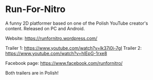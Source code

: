 # Run-For-Nitro
A funny 2D platformer based on one of the Polish YouTube creator's content. Released on PC and Android.

Website: https://runfornitro.wordpress.com/

Trailer 1: https://www.youtube.com/watch?v=lk37i0j-7gI
Trailer 2: https://www.youtube.com/watch?v=hlEpG-1rxe8

Facebook page: https://www.facebook.com/runfornitro/ 

Both trailers are in Polish!

